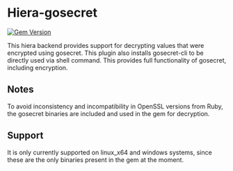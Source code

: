 # Hiera-gosecret

[![Gem Version](https://badge.fury.io/rb/hiera-gosecret.svg)](http://badge.fury.io/rb/hiera-gosecret)

This hiera backend provides support for decrypting values that were encrypted using gosecret.
This plugin also installs gosecret-cli to be directly used via shell command. This provides full functionality of gosecret, including encryption.

## Notes

To avoid inconsistency and incompatibility in OpenSSL versions from Ruby, the gosecret binaries are included and used in the gem for decryption.

## Support

It is only currently supported on linux_x64 and windows systems, since these are the only binaries present in the gem at the moment.
